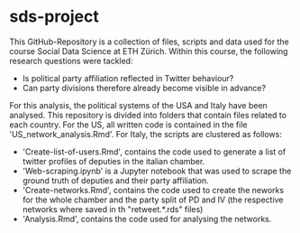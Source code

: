# sds-project

This GitHub-Repository is a collection of files, scripts and data used for the course Social Data Science at ETH Zürich. 
Within this course, the following research questions were tackled: 

  - Is political party affiliation reflected in Twitter behaviour? 
  - Can party divisions therefore already become visible in advance?
  
For this analysis, the political systems of the USA and Italy have been analysed. This repository is divided into folders that contain files related to each country. For the US, all written code is contained in the file 'US_network_analysis.Rmd'. For Italy, the scripts are clustered as follows:
- 'Create-list-of-users.Rmd', contains the code used to generate a list of twitter profiles of deputies in the italian chamber.
- 'Web-scraping.ipynb' is a Jupyter notebook that was used to scrape the ground truth of deputies and  their party affiliation.
- 'Create-networks.Rmd', contains the code used to create the neworks for the whole chamber and the party split of PD and IV (the respective networks where saved in th "retweet.\*.rds" files)
- 'Analysis.Rmd', contains the code used for analysing the networks.
